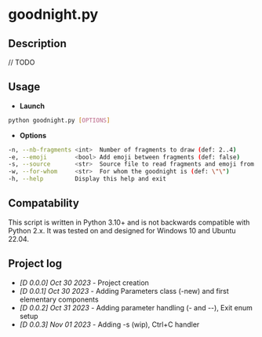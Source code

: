 # goodnight.py

## Description

// TODO

## Usage

- **Launch**

```bash
python goodnight.py [OPTIONS]
```

- **Options**

```bash
-n, --nb-fragments <int>  Number of fragments to draw (def: 2..4)
-e, --emoji        <bool> Add emoji between fragments (def: false)
-s, --source       <str>  Source file to read fragments and emoji from (def: source.log)
-w, --for-whom     <str>  For whom the goodnight is (def: \"\")
-h, --help         Display this help and exit
```

## Compatability

This script is written in Python 3.10+ and is not backwards compatible with Python 2.x.
It was tested on and designed for Windows 10 and Ubuntu 22.04.

## Project log

- *[D 0.0.0] Oct 30 2023* - Project creation
- *[D 0.0.1] Oct 30 2023* - Adding Parameters class (-new) and first elementary components
- *[D 0.0.2] Oct 31 2023* - Adding parameter handling (- and --), Exit enum setup
- *[D 0.0.3] Nov 01 2023* - Adding -s (wip), Ctrl+C handler
